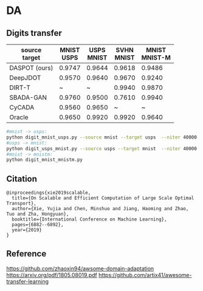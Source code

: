 # DA

## Digits transfer
|source<br>target|MNIST<br>USPS|USPS<br>MNIST|SVHN<br>MNIST|MNIST<br>MNIST-M|
|---------|-------|-------|-------|-------|
|DASPOT (ours)     | 0.9747| 0.9644| 0.9618| 0.9486|
|DeepJDOT | 0.9570| 0.9640| 0.9670| 0.9240|
|DIRT-T   |      ~|      ~| 0.9940| 0.9870|
|SBADA-GAN| 0.9760| 0.9500| 0.7610| 0.9940|
|CyCADA   | 0.9560| 0.9650|      ~|      ~|
|Oracle   | 0.9650| 0.9920| 0.9920| 0.9640|


```bash
#mnist -> usps:
python digit_mnist_usps.py --source mnist --target usps  --niter 40000
#usps -> mnist:
python digit_usps_mnist.py --source usps --target mnist  --niter 40000
#mnist -> mnistm:
python digit_mnist_mnistm.py
```


## Citation

```
@inproceedings{xie2019scalable,
  title={On Scalable and Efficient Computation of Large Scale Optimal Transport},
  author={Xie, Yujia and Chen, Minshuo and Jiang, Haoming and Zhao, Tuo and Zha, Hongyuan},
  booktitle={International Conference on Machine Learning},
  pages={6882--6892},
  year={2019}
}
```


## Reference
https://github.com/zhaoxin94/awsome-domain-adaptation
https://arxiv.org/pdf/1805.08019.pdf
https://github.com/artix41/awesome-transfer-learning

